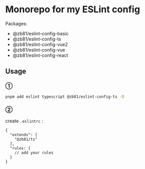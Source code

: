 # Monorepo for my ESLint config

Packages:
- @zb81/eslint-config-basic
- @zb81/eslint-config-ts
- @zb81/eslint-config-vue2
- @zb81/eslint-config-vue
- @zb81/eslint-config-react

## Usage

### ①

```bash
pnpm add eslint typescript @zb81/eslint-config-ts -D
```

### ②

create `.eslintrc` :

```jsonc
{
  "extends": [
    "@zb81/ts"
  ],
  "rules: {
    // add your rules
  }
}
```
